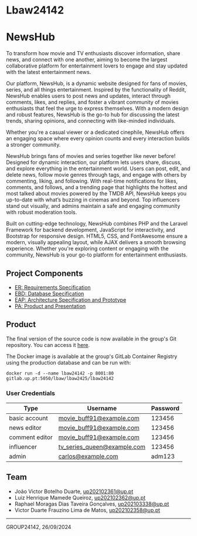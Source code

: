 # Lbaw24142

# NewsHub

To transform how movie and TV enthusiasts discover information, share news, and connect with one another, aiming to become the largest collaborative platform for entertainment lovers to engage and stay updated with the latest entertainment news.

Our platform, NewsHub, is a dynamic website designed for fans of movies, series, and all things entertainment. Inspired by the functionality of Reddit, NewsHub enables users to post news and updates, interact through comments, likes, and replies, and foster a vibrant community of movies enthusiasts that feel the urge to express themselves. With a modern design and robust features, NewsHub is the go-to hub for discussing the latest trends, sharing opinions, and connecting with like-minded individuals.

Whether you're a casual viewer or a dedicated cinephile, NewsHub offers an engaging space where every opinion counts and every interaction builds a stronger community.

NewsHub brings fans of movies and series together like never before! Designed for dynamic interaction, our platform lets users share, discuss, and explore everything in the entertainment world. Users can post, edit, and delete news, follow movie genres through tags, and engage with others by commenting, liking, and following. With real-time notifications for likes, comments, and follows, and a trending page that highlights the hottest and most talked about movies powered by the TMDB API, NewsHub keeps you up-to-date with what’s buzzing in cinemas and beyond. Top influencers stand out visually, and admins maintain a safe and engaging community with robust moderation tools.

Built on cutting-edge technology, NewsHub combines PHP and the Laravel Framework for backend development, JavaScript for interactivity, and Bootstrap for responsive design. HTML5, CSS, and FontAwesome ensure a modern, visually appealing layout, while AJAX delivers a smooth browsing experience. Whether you're exploring content or engaging with the community, NewsHub is your go-to platform for entertainment enthusiasts.

## Project Components

* [ER: Requirements Specification](https://github.com/luizhqueiroz/LBAW-NewsHub/wiki/er)
* [EBD: Database Specification](https://github.com/luizhqueiroz/LBAW-NewsHub/wiki/ebd)
* [EAP: Architecture Specification and Prototype](https://github.com/luizhqueiroz/LBAW-NewsHub/wiki/eap)
* [PA: Product and Presentation](https://github.com/luizhqueiroz/LBAW-NewsHub/wiki/pa)

## Product

The final version of the source code is now available in the group's Git repository. You can access it [here](https://github.com/luizhqueiroz/LBAW-NewsHub).

The Docker image is available at the group's GitLab Container Registry using the production database and can be run with:

```code
docker run -d --name lbaw24142 -p 8001:80 gitlab.up.pt:5050/lbaw/lbaw2425/lbaw24142
```

### User Credentials

| Type | Username | Password |
|------|----------|----------|
| basic account | movie_buff91@example.com | 123456 |
| news editor | movie_buff91@example.com | 123456 |
| comment editor | movie_buff91@example.com | 123456 |
| influencer | tv_series_queen@example.com | 123456 |
| admin | carlos@example.com | adm123 |

## Team

* João Victor Botelho Duarte, up202102361@up.pt
* Luiz Henrique Mamede Queiroz, up202102362@up.pt
* Raphael Moragas Dias Taveira Gonçalves, up202103338@up.pt
* Victor Duarte Frauzino Lima de Matos, up202102358@up.pt

***
GROUP24142, 26/09/2024
